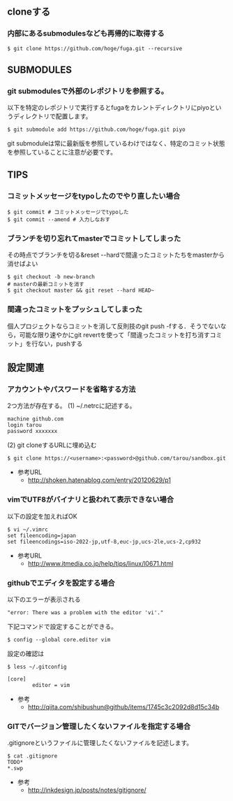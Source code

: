 

## cloneする

### 内部にあるsubmodulesなども再帰的に取得する
```
$ git clone https://github.com/hoge/fuga.git --recursive
```

## SUBMODULES

### git submodulesで外部のレポジトリを参照する。
以下を特定のレポジトリで実行するとfugaをカレントディレクトリにpiyoというディレクトリで配置します。
```
$ git submodule add https://github.com/hoge/fuga.git piyo
```

git submoduleは常に最新版を参照しているわけではなく、特定のコミット状態を参照していることに注意が必要です。


###


## TIPS

### コミットメッセージをtypoしたのでやり直したい場合
```
$ git commit # コミットメッセージでtypoした
$ git commit --amend # 入力しなおす
```

### ブランチを切り忘れてmasterでコミットしてしまった
その時点でブランチを切る&reset --hardで間違ったコミットたちをmasterから消せばよい
```
$ git checkout -b new-branch
# masterの最新コミットを消す
$ git checkout master && git reset --hard HEAD~
```

### 間違ったコミットをプッシュしてしまった
個人プロジェクトならコミットを消して反則技のgit push -fする．そうでないなら，可能な限り速やかにgit revertを使って「間違ったコミットを打ち消すコミット」を行ない，pushする


## 設定関連
### アカウントや️パスワードを省略する方法
2つ方法が存在する。
(1) ~/.netrcに記述する。
```
machine github.com
login tarou
password xxxxxxx
```

(2) git cloneするURLに埋め込む
```
$ git clone https://<username>:<password>@github.com/tarou/sandbox.git
```

- 参考URL
  - http://shoken.hatenablog.com/entry/20120629/p1

### vimでUTF8がバイナリと扱われて表示できない場合
以下の設定を加えればOK
```
$ vi ~/.vimrc
set fileencoding=japan
set fileencodings=iso-2022-jp,utf-8,euc-jp,ucs-2le,ucs-2,cp932 
```

- 参考URL
  - http://www.itmedia.co.jp/help/tips/linux/l0671.html

### githubでエディタを設定する場合
以下のエラーが表示される
```
"error: There was a problem with the editor 'vi'."
```

下記コマンドで設定することができる。
```
$ config --global core.editor vim
```

設定の確認は

```
$ less ~/.gitconfig

[core]
        editor = vim
```

- 参考
  - http://qiita.com/shibushun@github/items/1745c3c2092d8d15c34b

### GITでバージョン管理したくないファイルを指定する場合
.gitignoreというファイルに管理したくないファイルを記述します。

```
$ cat .gitignore
TODO*
*.swp
```

- 参考
  - http://inkdesign.jp/posts/notes/gitignore/
